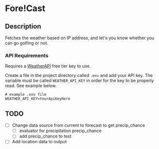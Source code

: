 # Fore!Cast

## Description

Fetches the weather based on IP address, and let's you know whether you can
go golfing or not.

### API Requirements

Requires a [WeatherAPI](https://www.weatherapi.com/) free tier key to use.

Create a file in the project directory called `.env` and add your API key.
The variable must be called `WEATHER_API_KEY` in order for the key to be properly
read. See example below.

```
# example .env file
WEATHER_API_KEY=YourApiKeyHere
```

## TODO

- [ ] Change data source from current to forecast to get precip_chance
    - [ ] evaluator for precipitation precip_chance
    - [ ] add precip_chance to test
- [ ] Add location data to output

